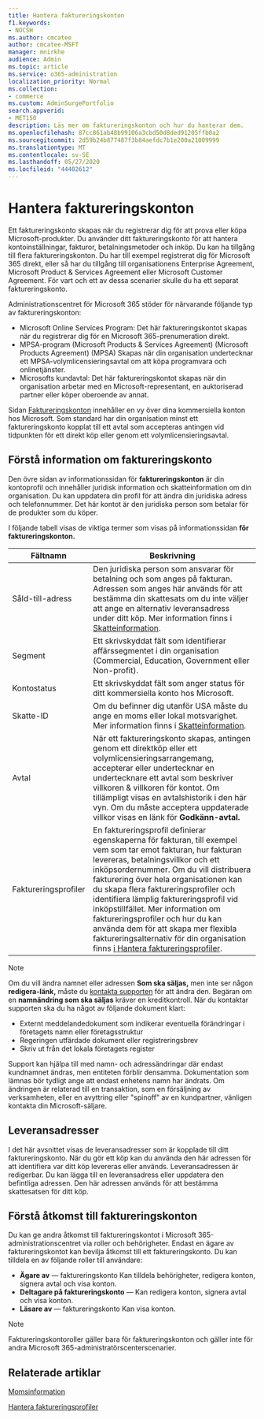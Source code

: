 ```yaml
---
title: Hantera faktureringskonton
f1.keywords:
- NOCSH
ms.author: cmcatee
author: cmcatee-MSFT
manager: mnirkhe
audience: Admin
ms.topic: article
ms.service: o365-administration
localization_priority: Normal
ms.collection:
- commerce
ms.custom: AdminSurgePortfolio
search.appverid:
- MET150
description: Läs mer om faktureringskonton och hur du hanterar dem.
ms.openlocfilehash: 87cc861ab48b99106a3cbd50d8ded91205ffb0a2
ms.sourcegitcommit: 2d59b24b877487f3b84aefdc7b1e200a21009999
ms.translationtype: MT
ms.contentlocale: sv-SE
ms.lasthandoff: 05/27/2020
ms.locfileid: "44402612"
---
```

# <a name="manage-billing-accounts"></a>Hantera faktureringskonton

Ett faktureringskonto skapas när du registrerar dig för att prova eller köpa Microsoft-produkter. Du använder ditt faktureringskonto för att hantera kontoinställningar, fakturor, betalningsmetoder och inköp. Du kan ha tillgång till flera faktureringskonton. Du har till exempel registrerat dig för Microsoft 365 direkt, eller så har du tillgång till organisationens Enterprise Agreement, Microsoft Product & Services Agreement eller Microsoft Customer Agreement. För vart och ett av dessa scenarier skulle du ha ett separat faktureringskonto.

Administrationscentret för Microsoft 365 stöder för närvarande följande typ av faktureringskonton:

- Microsoft Online Services Program: Det här faktureringskontot skapas när du registrerar dig för en Microsoft 365-prenumeration direkt.
- MPSA-program (Microsoft Products & Services Agreement) (Microsoft Products Agreement) (MPSA) Skapas när din organisation undertecknar ett MPSA-volymlicensieringsavtal om att köpa programvara och onlinetjänster.
- Microsofts kundavtal: Det här faktureringskontot skapas när din organisation arbetar med en Microsoft-representant, en auktoriserad partner eller köper oberoende av annat.

Sidan <a href="https://go.microsoft.com/fwlink/p/?linkid=2084771" target="_blank">Faktureringskonton</a> innehåller en vy över dina kommersiella konton hos Microsoft. Som standard har din organisation minst ett faktureringskonto kopplat till ett avtal som accepteras antingen vid tidpunkten för ett direkt köp eller genom ett volymlicensieringsavtal.

## <a name="understand-billing-account-details"></a>Förstå information om faktureringskonto

Den övre sidan av informationssidan för **faktureringskonton** är din kontoprofil och innehåller juridisk information och skatteinformation om din organisation. Du kan uppdatera din profil för att ändra din juridiska adress och telefonnummer. Det här kontot är den juridiska person som betalar för de produkter som du köper.

I följande tabell visas de viktiga termer som visas på informationssidan **för faktureringskonton.**

| Fältnamn | Beskrivning |
|------------------|------------------------------------------------------------------------------------------------------------------------------------------------------------------------------------------------------------------------------------------------------------------------------|
| Såld-till-adress | Den juridiska person som ansvarar för betalning och som anges på fakturan. Adressen som anges här används för att bestämma din skattesats om du inte väljer att ange en alternativ leveransadress under ditt köp. Mer information finns i [Skatteinformation](billing-and-payments/tax-information.md). |
| Segment | Ett skrivskyddat fält som identifierar affärssegmentet i din organisation (Commercial, Education, Government eller Non-profit). |
| Kontostatus | Ett skrivskyddat fält som anger status för ditt kommersiella konto hos Microsoft. |
| Skatte-ID | Om du befinner dig utanför USA måste du ange en moms eller lokal motsvarighet. Mer information finns i [Skatteinformation](billing-and-payments/tax-information.md). |
| Avtal | När ett faktureringskonto skapas, antingen genom ett direktköp eller ett volymlicensieringsarrangemang, accepterar eller undertecknar en undertecknare ett avtal som beskriver villkoren & villkoren för kontot. Om tillämpligt visas en avtalshistorik i den här vyn. Om du måste acceptera uppdaterade villkor visas en länk för **Godkänn-avtal.** |
| Faktureringsprofiler | En faktureringsprofil definierar egenskaperna för fakturan, till exempel vem som tar emot fakturan, hur fakturan levereras, betalningsvillkor och ett inköpsordernummer. Om du vill distribuera fakturering över hela organisationen kan du skapa flera faktureringsprofiler och identifiera lämplig faktureringsprofil vid inköpstillfället. Mer information om faktureringsprofiler och hur du kan använda dem för att skapa mer flexibla faktureringsalternativ för din organisation finns [i Hantera faktureringsprofiler](billing-and-payments/manage-billing-profiles.md). |

> [!NOTE]
> Om du vill ändra namnet eller adressen **Som ska säljas,** men inte ser någon **redigera-länk,** måste du [kontakta supporten](https://docs.microsoft.com/office365/admin/contact-support-for-business-products) för att ändra den. Begäran om en **namnändring som ska säljas** kräver en kreditkontroll. När du kontaktar supporten ska du ha något av följande dokument klart:
>
> - Externt meddelandedokument som indikerar eventuella förändringar i företagets namn eller företagsstruktur
> - Regeringen utfärdade dokument eller registreringsbrev
> - Skriv ut från det lokala företagets register
>
> Support kan hjälpa till med namn- och adressändringar där endast kundnamnet ändras, men entiteten förblir densamma. Dokumentation som lämnas bör tydligt ange att endast enhetens namn har ändrats. Om ändringen är relaterad till en transaktion, som en försäljning av verksamheten, eller en avyttring eller "spinoff" av en kundpartner, vänligen kontakta din Microsoft-säljare.

## <a name="shipping-addresses"></a>Leveransadresser

I det här avsnittet visas de leveransadresser som är kopplade till ditt faktureringskonto. När du gör ett köp kan du använda den här adressen för att identifiera var ditt köp levereras eller används. Leveransadressen är redigerbar. Du kan lägga till en leveransadress eller uppdatera den befintliga adressen. Den här adressen används för att bestämma skattesatsen för ditt köp.

## <a name="understand-access-to-billing-accounts"></a>Förstå åtkomst till faktureringskonton

Du kan ge andra åtkomst till faktureringskontot i Microsoft 365-administrationscentret via roller och behörigheter. Endast en ägare av faktureringskontot kan bevilja åtkomst till ett faktureringskonto. Du kan tilldela en av följande roller till användare:

- **Ägare av** &mdash; faktureringskonto Kan tilldela behörigheter, redigera konton, signera avtal och visa konton.
- **Deltagare på faktureringskonto** &mdash; Kan redigera konton, signera avtal och visa konton.
- **Läsare av** &mdash; faktureringskonto Kan visa konton.

> [!Note]
> Faktureringskontoroller gäller bara för faktureringskonton och gäller inte för andra Microsoft 365-administratörscenterscenarier.

## <a name="related-articles"></a>Relaterade artiklar

[Momsinformation](billing-and-payments/tax-information.md)

[Hantera faktureringsprofiler](billing-and-payments/manage-billing-profiles.md)
